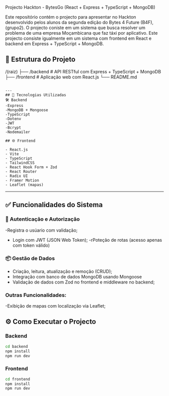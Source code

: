 Projecto Hackton - BytesGo (React + Express + TypeScript + MongoDB)

Este repositório contém o projecto para apresentar no Hackton desenvolvido pelos alunos da segunda edição do Bytes 4 Future (B4F), (grupo2).
O projecto coniste em um sistema que busca resolver um problema de uma empresa Moçambicana que faz táxi por aplicativo. 
Este projecto consiste igualmente em um sistema com frontend em React e backend em Express + TypeScript + MongoDB. 

## 📁 Estrutura do Projeto
/(raiz)
├── /backend        # API RESTful com Express + TypeScript + MongoDB
├── /frontend       # Aplicação web com React.js
└── README.md
```

---
## 🚀 Tecnologias Utilizadas
🛠️ Backend
-Express
-MongoDB + Mongoose
-TypeScript
-Dotenv
-JWT
-Bcrypt
-Nodemailer

## 🌐 Frontend

- React.js
- Vite
- TypeScript
- TailwindCSS
- React Hook Form + Zod
- React Router 
- Radix UI
- Framer Motion
- Leaflet (mapas)
```
---
## ✅ Funcionalidades do Sistema

### 👤 Autenticação e Autorização
-Registra o usúario com validação;
- Login com  JWT (JSON Web Token);
-rPoteção de rotas (acesso apenas com token válido)

### 📦 Gestão de Dados
- Criação, leitura, atualização e remoção (CRUD);
- Integração com banco de dados MongoDB usando Mongoose
- Validação de dados com Zod no frontend e middleware no backend;

### Outras Funcionalidades:
-Exibição de mapas  com localização via Leaflet;

## ⚙️ Como Executar o Projecto

### Backend

```bash
cd backend
npm install
npm run dev
```

### Frontend

```bash
cd frontend
npm install
npm run dev
